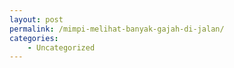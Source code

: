 ```yaml
---
layout: post
permalink: /mimpi-melihat-banyak-gajah-di-jalan/
categories:
    - Uncategorized
---
```


